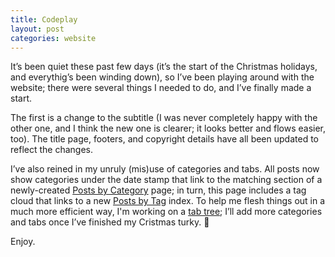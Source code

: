 ```yaml
---
title: Codeplay
layout: post
categories: website
---
```


It’s been quiet these past few days (it’s the start of the Christmas holidays, and everythig’s been winding down), so I’ve been playing around with the website; there were several things I needed to do, and I’ve finally made a start. 

The first is a change to the subtitle (I was never completely happy with the other one, and I think the new one is clearer; it looks better and flows easier, too). The title page, footers, and copyright details have all been updated to reflect the changes.

I’ve also reined in my unruly (mis)use of categories and tabs. All posts now show categories under the date stamp that link to the matching section of a newly-created [Posts by Category](https://martbetz.github.io/categories/) page; in turn, this page includes a tag cloud that links to a new [Posts by Tag](https://martbetz.github.io/tags/RawTherapee/) index. To help me flesh things out in a much more efficient way, I'm working on a [tab tree](https://github.com/martbetz/martbetz.github.io/blob/main/post-tree.md); I’ll add more categories and tabs once I’ve finished my Cristmas turky. 🦃

Enjoy. 

